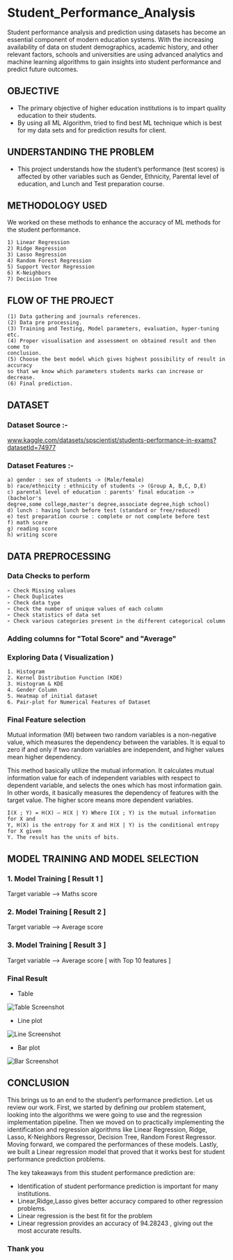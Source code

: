 
# Student_Performance_Analysis

Student performance analysis and prediction using datasets has become an
essential component of modern education systems. With the increasing
availability of data on student demographics, academic history, and other
relevant factors, schools and universities are using advanced analytics and
machine learning algorithms to gain insights into student performance and
predict future outcomes.


## OBJECTIVE

 - The primary objective of higher education institutions is to impart quality
education to their students.
 - By using all ML Algorithm, tried to find best ML technique which is best
for my data sets and for prediction results for client.



## UNDERSTANDING THE PROBLEM
- This project understands how the student’s performance (test scores) is affected
by other variables such as Gender, Ethnicity, Parental level of education, and
Lunch and Test preparation course.
## METHODOLOGY USED
We worked on these methods to enhance the accuracy of ML methods for the
student performance.

    1) Linear Regression
    2) Ridge Regression
    3) Lasso Regression
    4) Random Forest Regression
    5) Support Vector Regression
    6) K-Neighbors
    7) Decision Tree
## FLOW OF THE PROJECT
    (1) Data gathering and journals references.
    (2) Data pre processing.
    (3) Training and Testing, Model parameters, evaluation, hyper-tuning etc.
    (4) Proper visualisation and assessment on obtained result and then come to
    conclusion.
    (5) Choose the best model which gives highest possibility of result in accuracy
    so that we know which parameters students marks can increase or decrease.
    (6) Final prediction.
## DATASET


### Dataset Source :-
www.kaggle.com/datasets/spscientist/students-performance-in-exams?datasetId=74977

### Dataset Features :-
    a) gender : sex of students -> (Male/female)
    b) race/ethnicity : ethnicity of students -> (Group A, B,C, D,E)
    c) parental level of education : parents' final education ->(bachelor's
    degree,some college,master's degree,associate degree,high school)
    d) lunch : having lunch before test (standard or free/reduced)
    e) test preparation course : complete or not complete before test
    f) math score
    g) reading score
    h) writing score
## DATA PREPROCESSING

### Data Checks to perform

    ➢ Check Missing values
    ➢ Check Duplicates
    ➢ Check data type
    ➢ Check the number of unique values of each column
    ➢ Check statistics of data set
    ➢ Check various categories present in the different categorical column

### Adding columns for "Total Score" and "Average"
### Exploring Data ( Visualization )
    1. Histogram
    2. Kernel Distribution Function (KDE)
    3. Histogram & KDE
    4. Gender Column
    5. Heatmap of initial dataset 
    6. Pair-plot for Numerical Features of Dataset

### Final Feature selection
Mutual information (MI) between two random variables is a non-negative
value, which measures the dependency between the variables. It is equal to zero
if and only if two random variables are independent, and higher values mean
higher dependency.

This method basically utilize the mutual information. It calculates mutual
information value for each of independent variables with respect to dependent
variable, and selects the ones which has most information gain. In other words,
it basically measures the dependency of features with the target value. The
higher score means more dependent variables.

    I(X ; Y) = H(X) – H(X | Y) Where I(X ; Y) is the mutual information for X and
    Y, H(X) is the entropy for X and H(X | Y) is the conditional entropy for X given
    Y. The result has the units of bits.
## MODEL TRAINING AND MODEL SELECTION
### 1. Model Training [ Result 1 ]
Target variable --> Maths score

### 2. Model Training [ Result 2 ]
Target variable --> Average score

### 3. Model Training [ Result 3 ]
Target variable --> Average score [ with Top 10 features ]

### Final Result
- Table

![Table Screenshot](https://github.com/ashishkumarak/Student_Performance_Prediction_Using_ML/blob/fca9e831b0277942a9aeead1fccce13e899a6dab/Table.jpg)

- Line plot

![Line Screenshot](https://github.com/ashishkumarak/Student_Performance_Prediction_Using_ML/blob/fca9e831b0277942a9aeead1fccce13e899a6dab/line_plot.jpg)

- Bar plot

![Bar Screenshot](https://github.com/ashishkumarak/Student_Performance_Prediction_Using_ML/blob/fca9e831b0277942a9aeead1fccce13e899a6dab/bar_plot.jpg)


## CONCLUSION

This brings us to an end to the student’s performance prediction. Let us review our work. First, we started by defining our problem statement, looking into the algorithms we were going to use and the regression implementation pipeline. Then we moved on to practically implementing the identification and regression algorithms like Linear Regression, Ridge, Lasso, K-Neighbors Regressor, Decision Tree, Random Forest Regressor. Moving forward, we compared the performances of these models. Lastly, we built a Linear regression model that proved that it works best for student performance prediction problems.

The key takeaways from this  student performance prediction are:

- Identification of student performance prediction is important for many institutions.
- Linear,Ridge,Lasso gives better accuracy compared to other regression problems.
- Linear regression is the best fit for the problem
- Linear regression provides an accuracy of 94.28243 , giving out the most accurate results.


### Thank you
